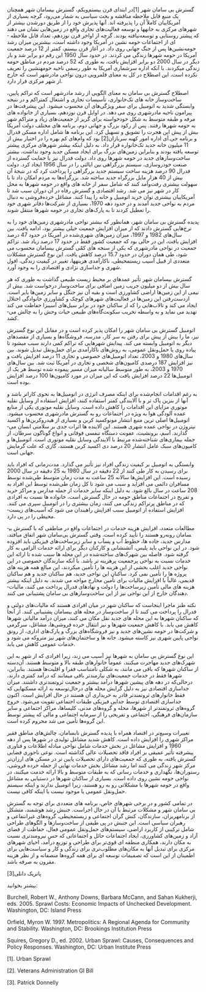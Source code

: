  گسترش بی سامان شهر [1]در ابتدای قرن بیستم‌ویکم، گسترش بی­سامان شهر همچنان یک منبع قابل ملاحظه مناقشه و بحث سیاسی به شمار می‌رود، گرچه بسیاری از آمریکاییان کاملاً آن را پذیرفته اند. آنها پذیرش خود را از طریق دورشدن بیشتر از شهرهای مرکزی به خانه­ها و توسعه فعالیت‌های تجاری واقع در زمین‌هایی نشان می­ دهند که پیشتر روستایی و توسعه‌نیافته بودند. گرچه از اواخر قرن نوزدهم، تعداد قابل ملاحظه ­ای از اجتماعات حومه­ نشین در آمریکا وجود داشته است، بیشترین میزان رشد حومه‌نشین‌ها پس از جنگ جهانی روی داد. در آغاز قرن بیستم، کمتر از 12 درصد جمعیت آمریکا در حومه شهرها زندگی می­ کردند. در حدود سال 1950 این رقم دو برابر شد و بار دیگر در سال 2000 دو برابر افزایش یافت، به طوری که 52 درصد مردم در مناطق حومه زندگی می­کردند. با آنکه اداره سرشماری آمریکا به طور رسمی ناحیه حومه­نشین را تعریف نکرده است، این اصطلاح در کل به معنای قلمرویی درون نواحی مادرشهر است که خارج از شهر مرکزی قرار دارد.

 اصطلاح گسترش بی­ سامان به معنای الگویی از رشد مادرشهر است که تراکم پایین، ساخت‌و‌ساز خانه ­های تک‌خانواری، تأسیسات تجاری و اشتغال کم­تراکم و در نتیجه وابستگی شدید به اتومبیل برای سفر ویژگی‌های آن محسوب می­شود. این پیشرفت‌ها در پیرامون ناحیه مادرشهری روی می­ دهد. در اوایل قرن نوزدهم، بسیاری از خانواده­ های مرفه و طبقه متوسط به شکل خودخواسته برای گریز از جمعیت‌های زیاد و متراکم شهر به حومه شهرها رفتند. پس از رکود بزرگ و جهانی دوم، برنامه ­های مختلف دولت آمریکا بیش از پیش این هجرت را تشویق و تسهیل کرد. این برنامه­ ها شامل اداره مسکن فدرال و برنامه جی.آی اداره امور کهنه ­سربازان[2] بود که وام‌های کم­ بهره را در اختیار بیش از 11 میلیون خانه جدید تک‌خانواره قرار داد. به دلیل اینکه بیشتر شهرهای مرکزی پیشتر توسعه یافته بودند و بنابراین زمین‌های بزرگ برای ایجاد مسکن جدید وجود نداشت، بیشتر ساخت‌وسازهای جدید در حومه شهرها روی داد. دولت فدرال نیز با حمایت گسترده از صنعت خودروسازی، سیستم بزرگراهی بین ایالتی را در سال 1956 ایجاد کرد. دولت فدرال 90 درصد هزینه ساخت سیستم جدید بزرگراهی را پرداخت کرد که در نتیجۀ آن بیش از 40 هزار مایل بزرگراه جدید ساخته شد. بزرگراه‌ها به مردم امکان داد تا با سهولت بیشتری رفت‌و‌آمد کنند که شامل سفر از خانه ­های واقع در حومه شهرها به محل کار در شهر نیز می ­شد. رشد اقتصادی و گسترش رفاه در آن دوران سبب شد تا آمریکاییان بیشتری توان خرید اتومبیل و خانه را پیدا کنند. مشاغل خرده‌فروشی به دنبال مردم به نواحی جدید آمدند و در حدود دهه 1970، بسیاری از شرکت‌ها دفاتر شهری خود را تعطیل کردند تا به پارک‌های تجاری در حومه شهرها منتقل شوند.

پدیده گسترش بی­ سامان شهر، همانطور که بیشتر نواحی مادرشهری زمین‌های خود را به نرخ‌هایی گسترش دادند که از میزان افزایش جمعیت خیلی بیشتر بود، ادامه یافت. بین سال‌های 1982 و 1997، میزان زمین‌های شهری‌شده در آمریکا در حدود 47 درصد افزایش یافت، این در حالی بود که جمعیت کشور فقط در حدود 17 درصد زیاد شد. تراکم جمعیت در نواحی مادرشهری که یکی از سنجه­ های کمّی گسترش بی­سامان محسوب می ­شود، طی همان دوران در حدود 15.7 درصد کاهش یافت. این نوع گسترش مشکلات متعددی از قبیل آسیب زیست­محیطی، ناکارآمدی هزینه­ها، تغییر در کیفیت زندگی، افول شهری و جداسازی نژادی و اقتصادی را به وجود آورد.

گسترش بی­سامان شهر تأثیر عمده­ای بر محیط زیست طبیعی گذاشت به طوری که هر سال بیش از دو میلیون جریب زمین اضافی برای ساخت‌و‌ساز درخواست شد. بیش از نیمی از این زمین‌ها اراضی کشاورزی است و بقیه آن نیز جنگل و سایر زمین‌ها بایر است. ازدست‌رفتن این زمین‌ها در فعالیت‌های شهرهای کوچک و کشاورزیِ خانوادگی اختلال ایجاد می ­کند و تالاب‌هایی را که از ساکنان خود در برابر سیل‌های آسیب­زا حفاظت می­ کند تهدید می­ نماید و به واسطه تخریب سکونت‌گاه‌های طبیعی حیات وحش را به چالش می­ کشد.

اتومبیل گسترش بی­ سامان شهر را امکان­ پذیر کرده است و در مقابل این نوع گسترش نیز، ما را بیش از پیش برای رفتن به سر کار، مدرسه، فروشگاه‌ها و بسیاری از مقصدهای دیگر به اتومبیل وابسته می­ کند. پیدایش شهرهایی که تراکم کمی دارند سبب می­شود تا پیاده ­روی یا حمل‌ونقل عمومی، به روش‌های ناکارآمدی برای حمل‌ونقل تبدیل شوند. بین سال‌های 1980 و 2003، تعداد اتومبیل‌های خصوصی و تجاری 11 درصد افزایش یافت و نیز افزایش 187 درصدی کامیون‌های شخصی و تجاری در آمریکا ثبت شد. بین سال‌های 1970 و 2003، به طور متوسط سالیانه میزان مسیر پیموده شده توسط هر یک از اتومبیل‌ها 22 درصد افزایش یافت که این میزان در مورد کامیون‌ها 100 درصد افزایش بوده است.

به رغم اقدامات انجام‌شده برای اینکه مصرف انرژی در اتومبیل‌ها به نحوی کاراتر باشد و آنها از بنزین پاک ­تر و با آلایندگی کمتر استفاده کنند، افزایش استفاده از وسایل نقلیه موتوری مزایای این اقدامات را کاهش داده است. وسایل نقلیه موتوری یکی از منابع عمده آلودگی هوا به­ ویژه در اجتماعات رو به گسترش مادرشهری محسوب می­شود. اتومبیل‌ها اصلی­ ترین منبع انتشار مونوکسید کربن و بسیاری از هیدروکربن‌ها و اکسید نیتروژن در نواحی عمده شهری هستند. این آلاینده ­ها اثرات جدی بر سلامتی انسان می­ گذارند. آسم، برونشیت، عفونت دستگاه تنفسی فوقانی و انواع گوناگون سرطان، از جمله بیماری‌های شناخته‌شده مرتبط با آلایندگی وسایل نقلیه موتوری است. اتومبیل‌ها و کامیون‌های سبک عامل انتشار 20 درصد دی اکسید کربن هستند، گازی که علت گرمایش جهانی است.

وابستگی به اتومبیل بر کیفیت زندگی افراد نیز تأثیر می ­گذارد. مدت‌زمانی که افراد باید برای رسیدن به کار طی کنند از 22 دقیقه در سال 1980 به 25 دقیقه در سال 2000 رسیده است. این افزایش‌ها سالانه 25 ساعت به مدت زمان متوسط طی‌شده توسط مسافران دائمی می­ افزاید و سبب می­ شود تا کل زمان طی‌شده توسط این افراد به 208 ساعت در سال بالغ شود. به دلیل اینکه سایر خدمات از جمله مدارس و مراکز خرید و تفریح در اجتماعات مناطق حومه در حال گسترش است، خانواده ­ها نسبت به افرادی که در مناطق پرتراکم زندگی می­ کنند، زمان بیشتری را در اتومبیل سپری می­ کنند. افزایش استفاده از اتومبیل سبب افزایش راه­بندان می­ شود که آسیب‌های زیست­ محیطی را در پی دارد.

مطالعات متعدد، افزایش هزینه خدمات در اجتماعات واقع در مناطقی که با گسترش بی­سامان روبه‌رو هستند را تأیید کرده است. وقتی گسترش بی‌سامان شهر اتفاق می­افتد، مدارس جدید، جاده ­ها، خطوط آب و پس­آب و سایر زیرساخت‌های فیزیکی باید افزوده شود. در این نواحی باید پلیس، آتش­نشانی و کارکنان دیگر برای ارائه خدمات الزامی به کار گرفته شود. فاصله بین شهرک‌های ساخته‌شده در این محله­ ها سبب شده تا ارائه این خدمات نسبت به نواحی پرجمعیت پرهزینه ­تر باشد. با آنکه سازندگان خصوصی در این نواحی جدید اغلب بخشی از این هزینه­ ها را تأمین می­کردند، این مبالغ همه هزینه­ های پروژه ­ها را تأمین نمی ­کرد. ساکنان این نواحی جدید، هم ساکنان جدید و هم ساکنان قدیمی، غالباً با افزایش مالیات برای تأمین مخارج مواجه می­ شدند. به دلیل اینکه بیشتر هزینه ­های مالی تأمین زیرساخت‌ها را دولت و نهادهای فدرال پرداخت می­ کنند، مالیات­ دهندگان خارج از این نواحی نیز از این ساخت‌و‌سازهای بی­ سامان پشتیبانی می ­کنند.

نکته طنز ماجرا اینجاست که ساکنان شهر در میان افرادی هستند که مالیات‌های دولتی و فدرال را پرداخت می­ کنند تا از ساخت‌وساز در محله­ های بی­سامان پشتیبانی کنند. از آنجا که ساکنان شهرها به این محله­ های جدید نقل مکان می­ کنند، میزان درآمد مالیاتی شهرها کاهش می ­یابد. با کاهش جمعیت شهرها و نیز انتقال خرده­ فروشی‌ها، مشاغل، سرگرمی و شرکت‌ها در حومه­ نشین‌های جدید و نیز فروشگاه‌های بزرگ و پارک‌های اداری، از رونق نواحی پایین شهری نیز کاسته می­شود. خانه ­ها و ساختمان‌های شهر نیز متروکه می­ شود و خدمات عمومی کاهش می­ یابد.

این نوع گسترش بی­ سامان به شهرها نیز آسیب می ­زند، زیرا افرادی که از شهر به این شهرک‌های جدید مهاجرت می­کنند، عموماً خانوارهای طبقه بالا و متوسط هستند. آن‌دسته از ساکنان شهرها که باقی می­ مانند، به شکلی نامتناسب فقرا و اقلیت‌ها هستند. بنابراین، شهرها فقط در خدمات جمعیت‌های نیازمندتر باقی می­مانند که درآمد کمتری دارند، درحالی‌که در دهه­ های پیشین شهرها درآمد بیشتر و جمعیت ثروتمندتری داشتند. میزان جداسازی اقتصادی نیز به دلیل گرایش محله­ های درحال‌توسعه به ارائه مسکن­هایی که فقط خانوارهای ثروتمندتر قادر به خریداری آن هستند در حال افزایش است. اکنون جداسازی اقتصادی توسط جدایی فیزیکی طبقات اجتماعی تقویت می‌شود. خروج گروه‌های ثروتمندتر از شهرها، محله و گروه‌های مدنی، کلیساها، مراکز اجتماعی و سایر سازمان‌های فرهنگی، اجتماعی و تفریحی را از سرمایه اجتماعی و مالی که پیشتر توسط این گروه‌ها تأمین می­ شد محروم کرده است.

تغییرات وسیع‌تر در اقتصاد همراه با پدیده گسترش نابسامان، چالش‌های مناطق فقیر مراکز شهری را افزایش داده است. کاهش شدید مشاغل تولیدی در شهرها پس از دهه 1960 و افزایش مشاغل در بخش خدمات شامل نواحی مبادله اطلاعات و فناوری پیشرفته تأثیر عمیقی بر افراد فاقد تحصیلات عالی گذاشته است. نوعی ناجوری فضایی گسترش یافته، به طوری که جمعیت‌های دارای تحصیلات پایین ­تر در مسکن­ های ارزان‌تر مرکز شهر زندگی می ­کنند اما رشد مشاغل بخش خدمات نهایی از جمله خرده­ فروشی، رستوران‌ها، نگهداری و خدمات ­رسانی که به طبقات متوسط و بالا ارائه خدمت می­کنند، در نواحی حومه ­نشین روی داده است. بسیاری از ساکنان شهرها در دستیابی به مشاغل واقع در حومه شهرها با مشکلاتی رو به رو هستند، زیرا اتومبیل ندارند و اینکه سیستم حمل‌ونقل عمومی یا موجود نیست یا اینکه کافی نیست.

در تمامی کشور و در برخی شهرهای خاص، برنامه ­های متعددی برای توجه به گسترش بی ­سامان شهر و مشکلات مرتبط با آن در حال اجراست. جنبش رشد هوشمند، متشکل از برنامه­ریزان، سازندگان، کنش گران اجتماعی و زیست­محیطی، گروه‌های غیرانتفاعی و رهبران سیاسی است. این جنبش در پی طیفی از ساخت‌وسازها و الگوهای طراحی شامل ترکیبی از کاربرد اراضی، سیستم‌های حمل‌ونقل عمومی فعال، حفاظت از فضای آزاد و زمین‌های کشاورزی، ایجاد اجتماعات حائل و اجتماعاتی که حس نیرومندتری نسبت به مکان دارند، همکاری منطقه ­ای قوی‌تر برای طراحی و توزیع درآمد، احیای شهرهای مرکزی برای تبدیل آنها به مکان‌های مطلوب‌تری برای زندگی و کار و سیاست‌هایی برای اطمینان از این است که تصمیمات توسعه ­ای برای همه گروه‌ها منصفانه و از نظر هزینه مقرون به صرفه باشد.

 پاتریک دانلی[3]

بیشتر بخوانید:

Burchell, Robert W., Anthony Downs, Barbara McCann, and Sahan Kukherji, eds. 2005. Sprawl Costs: Economic Impacts of Unchecked Development. Washington, DC: Island Press

Orfield, Myron W. 1997. Metropolitics: A Regional Agenda for Community and Stability. Washington, DC: Brookings Institution Press

Squires, Gregory D., ed. 2002. Urban Sprawl: Causes, Consequences and Policy Responses. Washington, DC: Urban Institute Press

 [1]. Urban Sprawl

[2]. Veterans Administration GI Bill

[3]. Patrick Donnelly

 

 

 

 

 